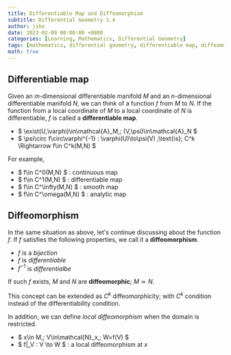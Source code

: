 ```yaml
---
title: Differentiable Map and Diffeomorphism
subtitle: Differential Geometry 1.4
author: jiho
date: 2023-02-09 00:00:00 +0800
categories: [Learning, Mathematics, Differential Geometry]
tags: [mathematics, differential geometry, differentiable map, diffeomorphism]
math: true
---
```


## Differentiable map
Given an $m$-dimensional differentiable manifold $M$ and an $n$-dimensional differentiable manifold $N$,
we can think of a function $f$ from $M$ to $N$.
If the function from a local coordinate of $M$ to a local coordinate of $N$ is differentiable,
$f$ is called a **differentiable map**.

* $ \exist(U,\varphi)\in\mathcal{A}_M,\; (V,\psi)\in\mathcal{A}_N $
* $ \psi\circ f\circ\varphi^{-1} : \varphi(U)\to\psi(V) \;\text{is}\; C^k \Rightarrow f\in C^k(M,N) $

For example,
* $ f\in C^0(M,N) $ : continuous map
* $ f\in C^1(M,N) $ : differentiable map
* $ f\in C^\infty(M,N) $ : smooth map
* $ f\in C^\omega(M,N) $ : analytic map

## Diffeomorphism

In the same situation as above, let's continue discussing about the function $f$.
If $f$ satisfies the following properties, we call it a **diffeomorphism**.
* $f$ is a _bijection_
* $f$ is _differentiable_
* $f^{-1}$ is _differentialbe_

If such $f$ exists, $M$ and $N$ are **diffeomorphic**; $M \simeq N$. 

This concept can be extended as $C^k$ diffeomorphicity;
with $C^k$ condition instead of the differentiability condition.

In addition, we can define _local diffeomorphism_ when the domain is restricted.
* $ x\in M,\; V\in\mathcal{N}_x,\; W=f(V) $
* $ f\|_V : V \to W $ : a local diffeomorphism at $x$
